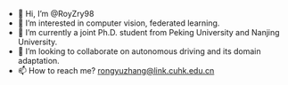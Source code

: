 - 👋 Hi, I’m @RoyZry98
- 👀 I’m interested in computer vision, federated learning.
- 🌱 I’m currently a joint Ph.D. student from Peking University and Nanjing University.
- 💞️ I’m looking to collaborate on autonomous driving and its domain adaptation.
- 📫 How to reach me? rongyuzhang@link.cuhk.edu.cn

<!---
RoyZry98/RoyZry98 is a ✨ special ✨ repository because its `README.md` (this file) appears on your GitHub profile.
You can click the Preview link to take a look at your changes.
--->
